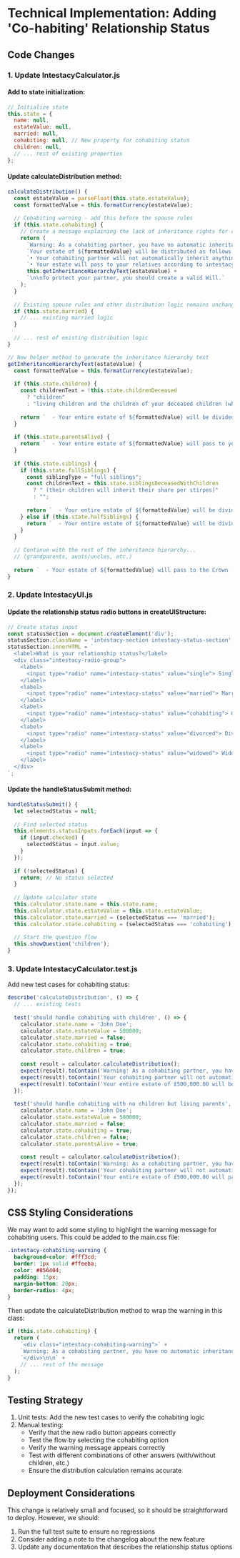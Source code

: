 # Technical Implementation: Adding 'Co-habiting' Relationship Status

## Code Changes

### 1. Update IntestacyCalculator.js

#### Add to state initialization:
```javascript
// Initialize state
this.state = {
  name: null,
  estateValue: null,
  married: null,
  cohabiting: null, // New property for cohabiting status
  children: null,
  // ... rest of existing properties
};
```

#### Update calculateDistribution method:
```javascript
calculateDistribution() {
  const estateValue = parseFloat(this.state.estateValue);
  const formattedValue = this.formatCurrency(estateValue);
  
  // Cohabiting warning - add this before the spouse rules
  if (this.state.cohabiting) {
    // Create a message explaining the lack of inheritance rights for cohabitees
    return (
      `Warning: As a cohabiting partner, you have no automatic inheritance rights under UK law.\n\n` +
      `Your estate of ${formattedValue} will be distributed as follows:\n` +
      `• Your cohabiting partner will not automatically inherit anything\n` +
      `• Your estate will pass to your relatives according to intestacy rules:\n` +
      this.getInheritanceHierarchyText(estateValue) +
      `\n\nTo protect your partner, you should create a valid Will.`
    );
  }
  
  // Existing spouse rules and other distribution logic remains unchanged
  if (this.state.married) {
    // ... existing married logic
  }
  
  // ... rest of existing distribution logic
}

// New helper method to generate the inheritance hierarchy text
getInheritanceHierarchyText(estateValue) {
  const formattedValue = this.formatCurrency(estateValue);
  
  if (this.state.children) {
    const childrenText = !this.state.childrenDeceased 
      ? "children" 
      : "living children and the children of your deceased children (who will share their parent's portion per stirpes)";
    
    return `  - Your entire estate of ${formattedValue} will be divided equally between your ${childrenText}.`;
  }
  
  if (this.state.parentsAlive) {
    return `  - Your entire estate of ${formattedValue} will pass to your surviving parent(s) in equal shares.`;
  }
  
  if (this.state.siblings) {
    if (this.state.fullSiblings) {
      const siblingType = "full siblings";
      const childrenText = this.state.siblingsDeceasedWithChildren 
        ? " (their children will inherit their share per stirpes)" 
        : "";
      
      return `  - Your entire estate of ${formattedValue} will be divided equally between your ${siblingType}${childrenText}.`;
    } else if (this.state.halfSiblings) {
      return `  - Your entire estate of ${formattedValue} will be divided equally between your half-siblings.`;
    }
  }
  
  // Continue with the rest of the inheritance hierarchy...
  // (grandparents, aunts/uncles, etc.)
  
  return `  - Your estate of ${formattedValue} will pass to the Crown (Bona Vacantia).`;
}
```

### 2. Update IntestacyUI.js

#### Update the relationship status radio buttons in createUIStructure:
```javascript
// Create status input
const statusSection = document.createElement('div');
statusSection.className = 'intestacy-section intestacy-status-section';
statusSection.innerHTML = `
  <label>What is your relationship status?</label>
  <div class="intestacy-radio-group">
    <label>
      <input type="radio" name="intestacy-status" value="single"> Single
    </label>
    <label>
      <input type="radio" name="intestacy-status" value="married"> Married/Civil Partnership
    </label>
    <label>
      <input type="radio" name="intestacy-status" value="cohabiting"> Co-habiting
    </label>
    <label>
      <input type="radio" name="intestacy-status" value="divorced"> Divorced
    </label>
    <label>
      <input type="radio" name="intestacy-status" value="widowed"> Widowed
    </label>
  </div>
`;
```

#### Update the handleStatusSubmit method:
```javascript
handleStatusSubmit() {
  let selectedStatus = null;
  
  // Find selected status
  this.elements.statusInputs.forEach(input => {
    if (input.checked) {
      selectedStatus = input.value;
    }
  });
  
  if (!selectedStatus) {
    return; // No status selected
  }
  
  // Update calculator state
  this.calculator.state.name = this.state.name;
  this.calculator.state.estateValue = this.state.estateValue;
  this.calculator.state.married = (selectedStatus === 'married');
  this.calculator.state.cohabiting = (selectedStatus === 'cohabiting');
  
  // Start the question flow
  this.showQuestion('children');
}
```

### 3. Update IntestacyCalculator.test.js

Add new test cases for cohabiting status:

```javascript
describe('calculateDistribution', () => {
  // ... existing tests
  
  test('should handle cohabiting with children', () => {
    calculator.state.name = 'John Doe';
    calculator.state.estateValue = 500000;
    calculator.state.married = false;
    calculator.state.cohabiting = true;
    calculator.state.children = true;
    
    const result = calculator.calculateDistribution();
    expect(result).toContain('Warning: As a cohabiting partner, you have no automatic inheritance rights under UK law');
    expect(result).toContain('Your cohabiting partner will not automatically inherit anything');
    expect(result).toContain('Your entire estate of £500,000.00 will be divided equally between your children');
  });
  
  test('should handle cohabiting with no children but living parents', () => {
    calculator.state.name = 'John Doe';
    calculator.state.estateValue = 500000;
    calculator.state.married = false;
    calculator.state.cohabiting = true;
    calculator.state.children = false;
    calculator.state.parentsAlive = true;
    
    const result = calculator.calculateDistribution();
    expect(result).toContain('Warning: As a cohabiting partner, you have no automatic inheritance rights under UK law');
    expect(result).toContain('Your cohabiting partner will not automatically inherit anything');
    expect(result).toContain('Your entire estate of £500,000.00 will pass to your surviving parent(s) in equal shares');
  });
});
```

## CSS Styling Considerations

We may want to add some styling to highlight the warning message for cohabiting users. This could be added to the main.css file:

```css
.intestacy-cohabiting-warning {
  background-color: #fff3cd;
  border: 1px solid #ffeeba;
  color: #856404;
  padding: 15px;
  margin-bottom: 20px;
  border-radius: 4px;
}
```

Then update the calculateDistribution method to wrap the warning in this class:

```javascript
if (this.state.cohabiting) {
  return (
    `<div class="intestacy-cohabiting-warning">` +
    `Warning: As a cohabiting partner, you have no automatic inheritance rights under UK law.` +
    `</div>\n\n` +
    // ... rest of the message
  );
}
```

## Testing Strategy

1. Unit tests: Add the new test cases to verify the cohabiting logic
2. Manual testing:
   - Verify that the new radio button appears correctly
   - Test the flow by selecting the cohabiting option
   - Verify the warning message appears correctly
   - Test with different combinations of other answers (with/without children, etc.)
   - Ensure the distribution calculation remains accurate

## Deployment Considerations

This change is relatively small and focused, so it should be straightforward to deploy. However, we should:

1. Run the full test suite to ensure no regressions
2. Consider adding a note to the changelog about the new feature
3. Update any documentation that describes the relationship status options
